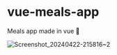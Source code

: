 # vue-meals-app
Meals app made in vue 🥗

![Screenshot_20240422-215816~2](https://github.com/Aninimo/vue-meals-app/assets/75839810/61a45561-51d0-412c-be71-e84d30ecf020)
